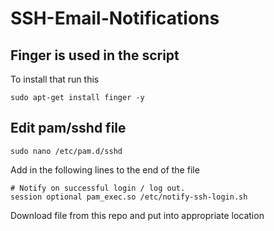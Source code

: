 # SSH-Email-Notifications

## Finger is used in the script
To install that run this
```shell
sudo apt-get install finger -y
```

## Edit pam/sshd file

```shell 
sudo nano /etc/pam.d/sshd
```

Add in the following lines to the end of the file
```
# Notify on successful login / log out.
session optional pam_exec.so /etc/notify-ssh-login.sh
```

Download file from this repo and put into appropriate location
```shell

```
